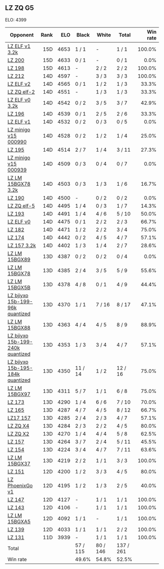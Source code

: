 ## LZ ZQ G5 ##

ELO: 4399

Opponent | Rank | ELO | Black | White | Total | Win rate
---------|-----:|----:|-------|-------|-------|-------:
[LZ ELF v1 3.2k](LZ%20ELF%20v1%203.2k.md) | 15D | 4653 | 1 / 1 | - | 1 / 1 | 100.0%
[LZ 200](LZ%20200.md) | 15D | 4633 | 0 / 1 | - | 0 / 1 | 0.0%
[LZ 198](LZ%20198.md) | 15D | 4613 | - | 2 / 2 | 2 / 2 | 100.0%
[LZ 212](LZ%20212.md) | 14D | 4597 | - | 3 / 3 | 3 / 3 | 100.0%
[LZ ELF v2](LZ%20ELF%20v2.md) | 14D | 4565 | 0 / 1 | 1 / 2 | 1 / 3 | 33.3%
[LZ ZQ elf-2](LZ%20ZQ%20elf-2.md) | 14D | 4551 | - | 1 / 3 | 1 / 3 | 33.3%
[LZ ELF v0 3.2k](LZ%20ELF%20v0%203.2k.md) | 14D | 4542 | 0 / 2 | 3 / 5 | 3 / 7 | 42.9%
[LZ 196](LZ%20196.md) | 14D | 4539 | 0 / 1 | 2 / 5 | 2 / 6 | 33.3%
[LZ ELF v1](LZ%20ELF%20v1.md) | 14D | 4532 | 0 / 2 | 0 / 3 | 0 / 5 | 0.0%
[LZ minigo v15 000990](LZ%20minigo%20v15%20000990.md) | 14D | 4528 | 0 / 2 | 1 / 2 | 1 / 4 | 25.0%
[LZ 195](LZ%20195.md) | 14D | 4514 | 2 / 7 | 1 / 4 | 3 / 11 | 27.3%
[LZ minigo v15 000939](LZ%20minigo%20v15%20000939.md) | 14D | 4509 | 0 / 3 | 0 / 4 | 0 / 7 | 0.0%
[LZ LM 15BGX78 3.2k](LZ%20LM%2015BGX78%203.2k.md) | 14D | 4503 | 0 / 3 | 1 / 3 | 1 / 6 | 16.7%
[LZ 190](LZ%20190.md) | 14D | 4500 | - | 0 / 2 | 0 / 2 | 0.0%
[LZ ZQ elf-5](LZ%20ZQ%20elf-5.md) | 14D | 4495 | 1 / 4 | 0 / 3 | 1 / 7 | 14.3%
[LZ 193](LZ%20193.md) | 14D | 4491 | 1 / 4 | 4 / 6 | 5 / 10 | 50.0%
[LZ ELF v0](LZ%20ELF%20v0.md) | 14D | 4475 | 0 / 1 | 2 / 2 | 2 / 3 | 66.7%
[LZ 182](LZ%20182.md) | 14D | 4471 | 1 / 2 | 2 / 2 | 3 / 4 | 75.0%
[LZ 174](LZ%20174.md) | 14D | 4442 | 0 / 2 | 4 / 5 | 4 / 7 | 57.1%
[LZ 157 3.2k](LZ%20157%203.2k.md) | 14D | 4402 | 1 / 3 | 1 / 4 | 2 / 7 | 28.6%
[LZ LM 15BGX89](LZ%20LM%2015BGX89.md) | 13D | 4387 | 0 / 2 | 0 / 2 | 0 / 4 | 0.0%
[LZ LM 15BGX78](LZ%20LM%2015BGX78.md) | 13D | 4385 | 2 / 4 | 3 / 5 | 5 / 9 | 55.6%
[LZ LM 15BGX5B](LZ%20LM%2015BGX5B.md) | 13D | 4378 | 4 / 8 | 0 / 1 | 4 / 9 | 44.4%
[LZ bjiyxo 15b-199-96k quantized](LZ%20bjiyxo%2015b-199-96k%20quantized.md) | 13D | 4370 | 1 / 1 | 7 / 16 | 8 / 17 | 47.1%
[LZ LM 15BGX88](LZ%20LM%2015BGX88.md) | 13D | 4363 | 4 / 4 | 4 / 5 | 8 / 9 | 88.9%
[LZ bjiyxo 15b-199-240k quantized](LZ%20bjiyxo%2015b-199-240k%20quantized.md) | 13D | 4353 | 1 / 3 | 3 / 4 | 4 / 7 | 57.1%
[LZ bjiyxo 15b-195-184k quantized](LZ%20bjiyxo%2015b-195-184k%20quantized.md) | 13D | 4350 | 11 / 14 | 1 / 2 | 12 / 16 | 75.0%
[LZ LM 15BGX97](LZ%20LM%2015BGX97.md) | 13D | 4311 | 5 / 7 | 1 / 1 | 6 / 8 | 75.0%
[LZ 173](LZ%20173.md) | 13D | 4290 | 1 / 4 | 6 / 6 | 7 / 10 | 70.0%
[LZ 165](LZ%20165.md) | 13D | 4287 | 4 / 7 | 4 / 5 | 8 / 12 | 66.7%
[LZ17 157](LZ17%20157.md) | 13D | 4285 | 2 / 4 | 2 / 3 | 4 / 7 | 57.1%
[LZ ZQ X4](LZ%20ZQ%20X4.md) | 13D | 4284 | 2 / 3 | 2 / 2 | 4 / 5 | 80.0%
[LZ ZQ X2](LZ%20ZQ%20X2.md) | 13D | 4270 | 1 / 4 | 4 / 4 | 5 / 8 | 62.5%
[LZ 157](LZ%20157.md) | 13D | 4264 | 3 / 7 | 2 / 4 | 5 / 11 | 45.5%
[LZ 154](LZ%20154.md) | 13D | 4224 | 3 / 4 | 4 / 7 | 7 / 11 | 63.6%
[LZ LM 15BGX37](LZ%20LM%2015BGX37.md) | 13D | 4219 | 2 / 2 | 1 / 1 | 3 / 3 | 100.0%
[LZ 151](LZ%20151.md) | 12D | 4200 | 1 / 2 | 3 / 3 | 4 / 5 | 80.0%
[LZ PhoenixGo v1](LZ%20PhoenixGo%20v1.md) | 12D | 4195 | 1 / 2 | 1 / 3 | 2 / 5 | 40.0%
[LZ 147](LZ%20147.md) | 12D | 4127 | - | 1 / 1 | 1 / 1 | 100.0%
[LZ 143](LZ%20143.md) | 12D | 4106 | - | 1 / 1 | 1 / 1 | 100.0%
[LZ LM 15BGXA5](LZ%20LM%2015BGXA5.md) | 12D | 4092 | 1 / 1 | - | 1 / 1 | 100.0%
[LZ 139](LZ%20139.md) | 12D | 4033 | 1 / 1 | 1 / 1 | 2 / 2 | 100.0%
[LZ 131](LZ%20131.md) | 11D | 3939 | - | 1 / 1 | 1 / 1 | 100.0%
Total | | | 57 / 115 | 80 / 146 | 137 / 261 | 
Win rate| | | 49.6% | 54.8% | 52.5% | 
